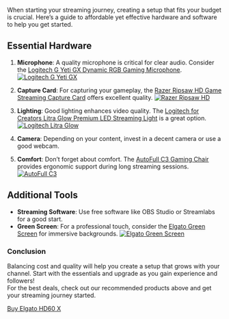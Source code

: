 When starting your streaming journey, creating a setup that fits your budget is crucial. Here’s a guide to affordable yet effective hardware and software to help you get started.

## Essential Hardware

1. **Microphone**: A quality microphone is critical for clear audio. Consider the [Logitech G Yeti GX Dynamic RGB Gaming Microphone](https://amzn.to/446et4B).
   [![Logitech G Yeti GX](https://www.gamestreamingsetup.com/logitech-g-yeti-gx.jpg)](https://amzn.to/446et4B)

2. **Capture Card**: For capturing your gameplay, the [Razer Ripsaw HD Game Streaming Capture Card](https://amzn.to/448keyM) offers excellent quality.
   [![Razer Ripsaw HD](https://www.gamestreamingsetup.com/razer-ripsaw-hd.jpg)](https://amzn.to/448keyM)

3. **Lighting**: Good lighting enhances video quality. The [Logitech for Creators Litra Glow Premium LED Streaming Light](https://amzn.to/4l3fnVr) is a great option.
   [![Logitech Litra Glow](https://www.gamestreamingsetup.com/logitech-litra-glow.jpg)](https://amzn.to/4l3fnVr)

4. **Camera**: Depending on your content, invest in a decent camera or use a good webcam. 

5. **Comfort**: Don’t forget about comfort. The [AutoFull C3 Gaming Chair](https://amzn.to/3ZkeNtZ) provides ergonomic support during long streaming sessions.
   [![AutoFull C3](https://www.gamestreamingsetup.com/autofull-c3.jpg)](https://amzn.to/3ZkeNtZ)

## Additional Tools
- **Streaming Software**: Use free software like OBS Studio or Streamlabs for a good start.
- **Green Screen**: For a professional touch, consider the [Elgato Green Screen](https://amzn.to/3HMSQxv) for immersive backgrounds.
   [![Elgato Green Screen](https://www.gamestreamingsetup.com/elgato-green-screen.jpg)](https://amzn.to/3HMSQxv)

### Conclusion
Balancing cost and quality will help you create a setup that grows with your channel. Start with the essentials and upgrade as you gain experience and followers!  
For the best deals, check out our recommended products above and get your streaming journey started.

<a href="https://amzn.to/4dZtxVc" class="btn btn-primary">Buy Elgato HD60 X</a>